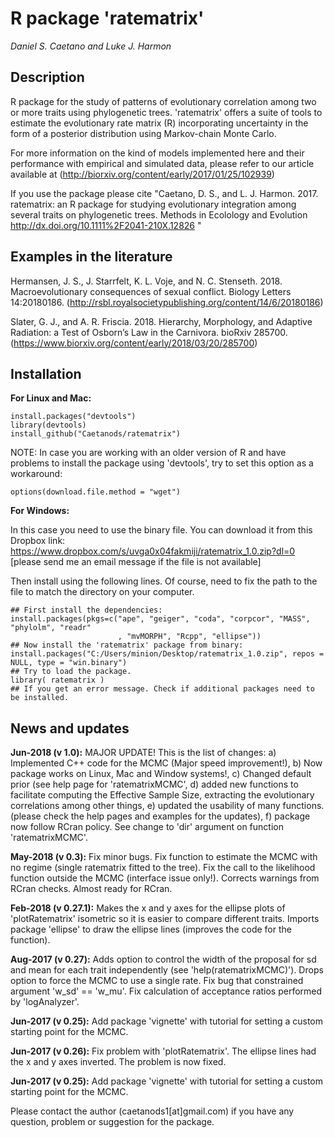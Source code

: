 # R package 'ratematrix'

*Daniel S. Caetano and Luke J. Harmon*

## Description

R package for the study of patterns of evolutionary correlation among two or more traits using phylogenetic trees. 'ratematrix' offers a suite of tools to estimate the evolutionary rate matrix (R) incorporating uncertainty in the form of a posterior distribution using Markov-chain Monte Carlo.

For more information on the kind of models implemented here and their performance with empirical and simulated data, please refer to our article available at (http://biorxiv.org/content/early/2017/01/25/102939)

If you use the package please cite "Caetano, D. S., and L. J. Harmon. 2017. ratematrix: an R package for studying evolutionary integration among several traits on phylogenetic trees. Methods in Ecolology and Evolution http://dx.doi.org/10.1111%2F2041-210X.12826 "

## Examples in the literature

Hermansen, J. S., J. Starrfelt, K. L. Voje, and N. C. Stenseth. 2018. Macroevolutionary consequences of sexual conflict. Biology Letters 14:20180186. (http://rsbl.royalsocietypublishing.org/content/14/6/20180186)

Slater, G. J., and A. R. Friscia. 2018. Hierarchy, Morphology, and Adaptive Radiation: a Test of Osborn’s Law in the Carnivora. bioRxiv 285700. (https://www.biorxiv.org/content/early/2018/03/20/285700)

## Installation

**For Linux and Mac:**

```{r,R.options=list(max.print=20)}
install.packages("devtools")
library(devtools)
install_github("Caetanods/ratematrix")
```

NOTE: In case you are working with an older version of R and have problems to install the package using 'devtools', try to set this option as a workaround:
```{r,R.options=list(max.print=20)}
options(download.file.method = "wget")
```

**For Windows:**

In this case you need to use the binary file. You can download it from this Dropbox link: https://www.dropbox.com/s/uvga0x04fakmiji/ratematrix_1.0.zip?dl=0 [please send me an email message if the file is not available]

Then install using the following lines. Of course, need to fix the path to the file to match the directory on your computer.

```{r,R.options=list(max.print=20)}
## First install the dependencies:
install.packages(pkgs=c("ape", "geiger", "coda", "corpcor", "MASS", "phylolm", "readr"
                        , "mvMORPH", "Rcpp", "ellipse"))
## Now install the 'ratematrix' package from binary:
install.packages("C:/Users/minion/Desktop/ratematrix_1.0.zip", repos = NULL, type = "win.binary")
## Try to load the package.
library( ratematrix )
## If you get an error message. Check if additional packages need to be installed.
```

## News and updates

**Jun-2018 (v 1.0):** MAJOR UPDATE! This is the list of changes: a) Implemented C++ code for the MCMC (Major speed improvement!), b) Now package works on Linux, Mac and Window systems!, c) Changed default prior (see help page for 'ratematrixMCMC', d) added new functions to facilitate computing the Effective Sample Size, extracting the evolutionary correlations among other things, e) updated the usability of many functions. (please check the help pages and examples for the updates), f) package now follow RCran policy. See change to 'dir' argument on function 'ratematrixMCMC'.

**May-2018 (v 0.3):** Fix minor bugs. Fix function to estimate the MCMC with no regime (single ratematrix fitted to the tree). Fix the call to the likelihood function outside the MCMC (interface issue only!). Corrects warnings from RCran checks. Almost ready for RCran.

**Feb-2018 (v 0.27.1):** Makes the x and y axes for the ellipse plots of 'plotRatematrix' isometric so it is easier to compare different traits. Imports package 'ellipse' to draw the ellipse lines (improves the code for the function).

**Aug-2017 (v 0.27):** Adds option to control the width of the proposal for sd and mean for each trait independently (see 'help(ratematrixMCMC)'). Drops option to force the MCMC to use a single rate. Fix bug that constrained argument 'w_sd' == 'w_mu'. Fix calculation of acceptance ratios performed by 'logAnalyzer'.

**Jun-2017 (v 0.25):** Add package 'vignette' with tutorial for setting a custom starting point for the MCMC.

**Jun-2017 (v 0.26):** Fix problem with 'plotRatematrix'. The ellipse lines had the x and y axes inverted. The problem is now fixed.

**Jun-2017 (v 0.25):** Add package 'vignette' with tutorial for setting a custom starting point for the MCMC.

Please contact the author (caetanods1[at]gmail.com) if you have any question, problem or suggestion for the package.
